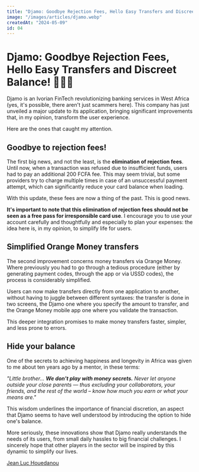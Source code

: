 ```yaml
---
title: "Djamo: Goodbye Rejection Fees, Hello Easy Transfers and Discreet Balance! "
image: "/images/articles/djamo.webp"
createdAt: "2024-05-09"
id: 04
---
```


# Djamo: Goodbye Rejection Fees, Hello Easy Transfers and Discreet Balance! 🎉💃🏾

Djamo is an Ivorian FinTech revolutionizing banking services in West Africa (yes, it's possible, there aren't just scammers here). This company has just unveiled a major update to its application, bringing significant improvements that, in my opinion, transform the user experience.

Here are the ones that caught my attention.

## **Goodbye to rejection fees!**

The first big news, and not the least, is the **elimination of rejection fees**. Until now, when a transaction was refused due to insufficient funds, users had to pay an additional 200 FCFA fee. This may seem trivial, but some providers try to charge multiple times in case of an unsuccessful payment attempt, which can significantly reduce your card balance when loading.

With this update, these fees are now a thing of the past. This is good news.

**It's important to note that this elimination of rejection fees should not be seen as a free pass for irresponsible card use**. I encourage you to use your account carefully and thoughtfully and especially to plan your expenses: the idea here is, in my opinion, to simplify life for users.

## **Simplified Orange Money transfers**

The second improvement concerns money transfers via Orange Money. Where previously you had to go through a tedious procedure (either by generating payment codes, through the app or via USSD codes), the process is considerably simplified.

Users can now make transfers directly from one application to another, without having to juggle between different syntaxes: the transfer is done in two screens, the Djamo one where you specify the amount to transfer, and the Orange Money mobile app one where you validate the transaction.

This deeper integration promises to make money transfers faster, simpler, and less prone to errors.

## **Hide your balance**

One of the secrets to achieving happiness and longevity in Africa was given to me about ten years ago by a mentor, in these terms:

_"Little brother... **We don't play with money secrets.** Never let anyone outside your close parents — thus excluding your collaborators, your friends, and the rest of the world – know how much you earn or what your means are."_

This wisdom underlines the importance of financial discretion, an aspect that Djamo seems to have well understood by introducing the option to hide one's balance.

More seriously, these innovations show that Djamo really understands the needs of its users, from small daily hassles to big financial challenges. I sincerely hope that other players in the sector will be inspired by this dynamic to simplify our lives.

[Jean Luc Houedanou](https://houedanou.com)
